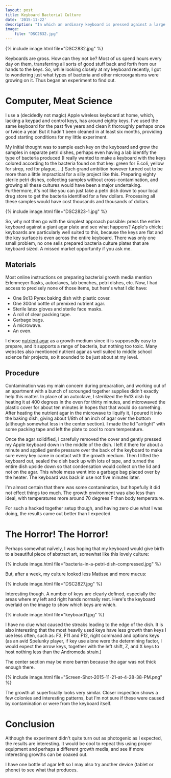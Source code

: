```yaml
---
layout: post
title: Keyboard Bacterial Culture
date: '2015-11-22'
description: "In which an ordinary keyboard is pressed against a large agar plate, and the resulting bacterial culture is examined"
image:
    file: "DSC2832.jpg"
---
```


{% include image.html file="DSC2832.jpg" %}

Keyboards are gross. How can they not be? Most of us spend hours every day on them, transferring all sorts of good stuff back and forth from our hands to the keys. So, while looking closely at my keyboard recently, I got to wondering just what types of bacteria and other microorganisms were growing on it. Thus began an experiment to find out.

# Computer, Meat Science
I use a (decidedly not magic) Apple wireless keyboard at home, which, lacking a keypad and control keys, has around eighty keys. I've used the same keyboard for the past five years and clean it thoroughly perhaps once or twice a year. But it hadn't been cleaned in at least six months, providing good starting conditions for my little experiment. 

My initial thought was to sample each key on the keyboard and grow the samples in separate petri dishes, perhaps even having a lab identify the type of bacteria produced (I really wanted to make a keyboard with the keys colored according to the bacteria found on that key: green for E.coli, yellow for strep, red for plague, ...) Such grand ambition however turned out to be more than a little impractical for a silly project like this. Preparing eighty sterile petri dishes, collecting samples without cross-contamination, and growing all these cultures would have been a major undertaking. Furthermore, it's not like you can just take a petri dish down to your local drug store to get the bacteria identified for a few dollars. Processing all these samples would have cost thousands and thousands of dollars. 

{% include image.html file="DSC2823-1.jpg" %}

So, why not then go with the simplest approach possible: press the entire keyboard against a giant agar plate and see what happens? Apple's chiclet keyboards are particularly well suited to this, because the keys are flat and the key surface is even across the entire keyboard. There was only one small problem, no one sells prepared bacteria culture plates that are keyboard sized. A missed market opportunity if you ask me.

## Materials
Most online instructions on preparing bacterial growth media mention Erlenmeyer flasks, autoclaves, lab benches, petri dishes, etc. Now, I had access to precisely none of those items, but here's what I did have:

* One 9x13 Pyrex baking dish with plastic cover.
* One 300ml bottle of premixed nutrient agar.
* Sterile latex gloves and sterile face masks.
* A roll of clear packing tape.
* Garbage bags.
* A microwave.
* An oven.

I chose [nutrient agar][nutrient-agar] as a growth medium since it is supposedly easy to prepare, and it supports a range of bacteria, but nothing too toxic. Many websites also mentioned nutrient agar as well suited to middle school science fair projects, so it sounded to be just about at my level. 

## Procedure
Contamination was my main concern during preparation, and working out of an apartment with a bunch of scrounged together supplies didn't exactly help this matter. In place of an autoclave, I sterilized the 9x13 dish by heating it at 400 degrees in the oven for thirty minutes, and microwaved the plastic cover for about ten minutes in hopes that that would do something. After heating the nutrient agar in the microwave to liquify it, I poured it into the baking dish, giving about 1/8th of an inch of agar over the bottom (although somewhat less in the center section). I made the lid "airtight" with some packing tape and left the plate to cool to room temperature.

Once the agar solidified, I carefully removed the cover and gently pressed my Apple keyboard down in the middle of the dish. I left it there for about a minute and applied gentle pressure over the back of the keyboard to make sure every key came in contact with the growth medium. Then I lifted the keyboard out, sealed the dish back up with lots of tape, and turned the entire dish upside down so that condensation would collect on the lid and not on the agar. This whole mess went into a garbage bag placed over by the heater. The keyboard was back in use not five minutes later.

I'm almost certain that there was some contamination, but hopefully it did not effect things too much. The growth environment was also less than ideal, with temperatures more around 70 degrees F than body temperature.

For such a hacked together setup though, and having zero clue what I was doing, the results came out better than I expected.

# The Horror! The Horror!
Perhaps somewhat naïvely, I was hoping that my keyboard would give birth to a beautiful piece of abstract art, somewhat like this lovely culture:

{% include image.html file="bacteria-in-a-petri-dish-compressed.jpg" %}

But, after a week, my culture looked less Matisse and more mucus:

{% include image.html file="DSC2827.jpg" %}

Interesting though. A number of keys are clearly defined, especially the areas where my left and right hands normally rest. Here's the keyboard overlaid on the image  to show which keys are which. 

{% include image.html file="keyboard1.jpg" %}

I have no clue what caused the streaks leading to the edge of the dish. It is also interesting that the most heavily used keys have less growth than keys I use less often, such as: F3, F11 and F12, right command and options keys (as an avid Spelunky player, if key use alone were the determining factor, I would expect the arrow keys, together with the left shift, Z, and X keys to host nothing less than the Andromeda strain.)

The center section may be more barren because the agar was not thick enough there.

{% include image.html file="Screen-Shot-2015-11-21-at-4-28-38-PM.png" %}

The growth all superficially looks very similar. Closer inspection shows a few colonies and interesting patterns, but I'm not sure if these were caused by contamination or were from the keyboard itself.


# Conclusion
Although the experiment didn't quite turn out as photogenic as I expected, the results are interesting. It would be cool to repeat this using proper equipment and perhaps a different growth media, and see if more interesting growths can be coaxed out.

I have one bottle of agar left so I may also try another device (tablet or phone) to see what that produces.



[nutrient-agar]: https://en.wikipedia.org/wiki/Nutrient_agar
